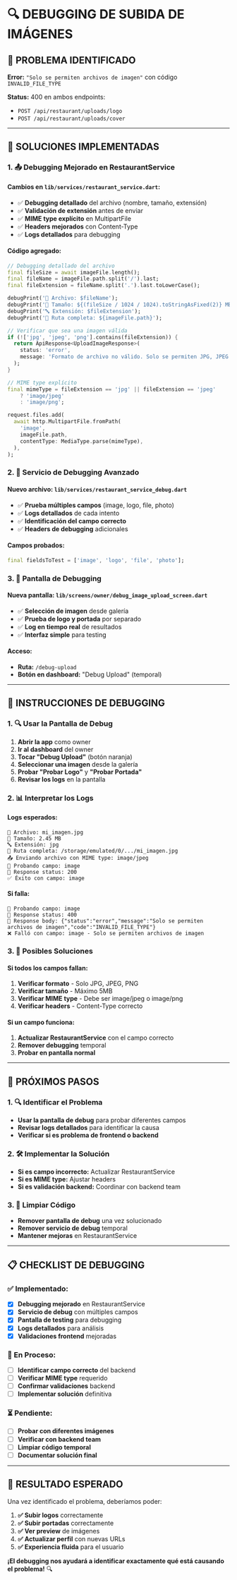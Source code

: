 # 🔍 **DEBUGGING DE SUBIDA DE IMÁGENES**

## 🚨 **PROBLEMA IDENTIFICADO**

**Error:** `"Solo se permiten archivos de imagen"` con código `INVALID_FILE_TYPE`

**Status:** 400 en ambos endpoints:
- `POST /api/restaurant/uploads/logo`
- `POST /api/restaurant/uploads/cover`

---

## 🔧 **SOLUCIONES IMPLEMENTADAS**

### **1. 📤 Debugging Mejorado en RestaurantService**

#### **Cambios en `lib/services/restaurant_service.dart`:**
- ✅ **Debugging detallado** del archivo (nombre, tamaño, extensión)
- ✅ **Validación de extensión** antes de enviar
- ✅ **MIME type explícito** en MultipartFile
- ✅ **Headers mejorados** con Content-Type
- ✅ **Logs detallados** para debugging

#### **Código agregado:**
```dart
// Debugging detallado del archivo
final fileSize = await imageFile.length();
final fileName = imageFile.path.split('/').last;
final fileExtension = fileName.split('.').last.toLowerCase();

debugPrint('📁 Archivo: $fileName');
debugPrint('📏 Tamaño: ${(fileSize / 1024 / 1024).toStringAsFixed(2)} MB');
debugPrint('🔤 Extensión: $fileExtension');
debugPrint('📂 Ruta completa: ${imageFile.path}');

// Verificar que sea una imagen válida
if (!['jpg', 'jpeg', 'png'].contains(fileExtension)) {
  return ApiResponse<UploadImageResponse>(
    status: 'error',
    message: 'Formato de archivo no válido. Solo se permiten JPG, JPEG y PNG.',
  );
}

// MIME type explícito
final mimeType = fileExtension == 'jpg' || fileExtension == 'jpeg' 
    ? 'image/jpeg' 
    : 'image/png';

request.files.add(
  await http.MultipartFile.fromPath(
    'image',
    imageFile.path,
    contentType: MediaType.parse(mimeType),
  ),
);
```

### **2. 🧪 Servicio de Debugging Avanzado**

#### **Nuevo archivo: `lib/services/restaurant_service_debug.dart`**
- ✅ **Prueba múltiples campos** (image, logo, file, photo)
- ✅ **Logs detallados** de cada intento
- ✅ **Identificación del campo correcto**
- ✅ **Headers de debugging** adicionales

#### **Campos probados:**
```dart
final fieldsToTest = ['image', 'logo', 'file', 'photo'];
```

### **3. 📱 Pantalla de Debugging**

#### **Nueva pantalla: `lib/screens/owner/debug_image_upload_screen.dart`**
- ✅ **Selección de imagen** desde galería
- ✅ **Prueba de logo y portada** por separado
- ✅ **Log en tiempo real** de resultados
- ✅ **Interfaz simple** para testing

#### **Acceso:**
- **Ruta:** `/debug-upload`
- **Botón en dashboard:** "Debug Upload" (temporal)

---

## 🎯 **INSTRUCCIONES DE DEBUGGING**

### **1. 🔍 Usar la Pantalla de Debug**

1. **Abrir la app** como owner
2. **Ir al dashboard** del owner
3. **Tocar "Debug Upload"** (botón naranja)
4. **Seleccionar una imagen** desde la galería
5. **Probar "Probar Logo"** y **"Probar Portada"**
6. **Revisar los logs** en la pantalla

### **2. 📊 Interpretar los Logs**

#### **Logs esperados:**
```
📁 Archivo: mi_imagen.jpg
📏 Tamaño: 2.45 MB
🔤 Extensión: jpg
📂 Ruta completa: /storage/emulated/0/.../mi_imagen.jpg
📤 Enviando archivo con MIME type: image/jpeg
🧪 Probando campo: image
📡 Response status: 200
✅ Éxito con campo: image
```

#### **Si falla:**
```
🧪 Probando campo: image
📡 Response status: 400
📡 Response body: {"status":"error","message":"Solo se permiten archivos de imagen","code":"INVALID_FILE_TYPE"}
❌ Falló con campo: image - Solo se permiten archivos de imagen
```

### **3. 🔧 Posibles Soluciones**

#### **Si todos los campos fallan:**
1. **Verificar formato** - Solo JPG, JPEG, PNG
2. **Verificar tamaño** - Máximo 5MB
3. **Verificar MIME type** - Debe ser image/jpeg o image/png
4. **Verificar headers** - Content-Type correcto

#### **Si un campo funciona:**
1. **Actualizar RestaurantService** con el campo correcto
2. **Remover debugging** temporal
3. **Probar en pantalla normal**

---

## 🚀 **PRÓXIMOS PASOS**

### **1. 🔍 Identificar el Problema**
- **Usar la pantalla de debug** para probar diferentes campos
- **Revisar logs detallados** para identificar la causa
- **Verificar si es problema de frontend o backend**

### **2. 🛠️ Implementar la Solución**
- **Si es campo incorrecto:** Actualizar RestaurantService
- **Si es MIME type:** Ajustar headers
- **Si es validación backend:** Coordinar con backend team

### **3. 🧹 Limpiar Código**
- **Remover pantalla de debug** una vez solucionado
- **Remover servicio de debug** temporal
- **Mantener mejoras** en RestaurantService

---

## 📋 **CHECKLIST DE DEBUGGING**

### **✅ Implementado:**
- [x] **Debugging mejorado** en RestaurantService
- [x] **Servicio de debug** con múltiples campos
- [x] **Pantalla de testing** para debugging
- [x] **Logs detallados** para análisis
- [x] **Validaciones frontend** mejoradas

### **🔄 En Proceso:**
- [ ] **Identificar campo correcto** del backend
- [ ] **Verificar MIME type** requerido
- [ ] **Confirmar validaciones** backend
- [ ] **Implementar solución** definitiva

### **⏳ Pendiente:**
- [ ] **Probar con diferentes imágenes**
- [ ] **Verificar con backend team**
- [ ] **Limpiar código temporal**
- [ ] **Documentar solución final**

---

## 🎉 **RESULTADO ESPERADO**

Una vez identificado el problema, deberíamos poder:

1. **✅ Subir logos** correctamente
2. **✅ Subir portadas** correctamente
3. **✅ Ver preview** de imágenes
4. **✅ Actualizar perfil** con nuevas URLs
5. **✅ Experiencia fluida** para el usuario

**¡El debugging nos ayudará a identificar exactamente qué está causando el problema!** 🔍

